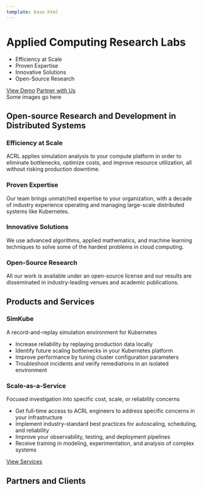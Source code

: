 ```yaml
---
template: base.html
---
```


<div class="hero flex twocols">
  <div>
    <h1>Applied Computing Research Labs</h1>
    <ul>
      <li class="icon scale">Efficiency at Scale</li>
      <li class="icon expertise">Proven Expertise</li>
      <li class="icon solutions">Innovative Solutions</li>
      <li class="icon research">Open-Source Research</li>
    </ul>
    <div class="buttons">
      <a href="">View Demo</a>
      <a class="secondary" href="/contact/">Partner with Us</a>
    </div>
  </div>

  <div>
    Some images go here
  </div>
</div>

<section>
  <h2>Open-source Research and Development in Distributed Systems</h2>

  <div class="flex twocols">
    <div class="subsection">
      <h3 class="scale icon">Efficiency at Scale</h3>
      ACRL applies simulation analysis to your compute platform in order to eliminate bottlenecks, optimize costs, and
      improve resource utilization, all without risking production downtime.
    </div>
    <div class="subsection">
      <h3 class="expertise icon">Proven Expertise</h3>
      Our team brings unmatched expertise to your organization, with a decade of industry experience operating and
      managing large-scale distributed systems like Kubernetes.
    </div>
    <div class="subsection">
      <h3 class="solutions icon">Innovative Solutions</h3>
      We use advanced algorithms, applied mathematics, and machine learning techniques to solve some of the hardest
      problems in cloud computing.
    </div>
    <div class="subsection">
      <h3 class="research icon">Open-Source Research</h3>
      All our work is available under an open-source license and our results are disseminated in industry-leading
      venues and academic publications.
    </div>
  </div>
  </div>
</section>

<section>
  <h2>Products and Services</h2>
  <div class="flex twocols">
    <div class="subsection">
      <h3>SimKube</h3>
      <p>A record-and-replay simulation environment for Kubernetes</p>
      <ul>
        <li>Increase reliability by replaying production data locally</li>
        <li>Identify future scaling bottlenecks in your Kubernetes platform</li>
        <li>Improve performance by tuning cluster configuration parameters</li>
        <li>Troubleshoot incidents and verify remediations in an isolated environment</li>
      </ul>
    </div>
    <div class="subsection">
      <h3>Scale-as-a-Service</h3>
      <p>Focused investigation into specific cost, scale, or reliability concerns</p>
      <ul>
        <li>Get full-time access to ACRL engineers to address specific concerns in your infrastructure</li>
        <li>Implement industry-standard best practices for autoscaling, scheduling, and reliability</li>
        <li>Improve your observability, testing, and deployment pipelines</li>
        <li>Receive training in modeling, experimentation, and analysis of complex systems</li>
      </ul>
    </div>
  </div>
  <div class="buttons center"><a  href="/services">View Services</a></div>
</section>

<section>
  <h2>Partners and Clients</h2>
</section>
